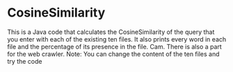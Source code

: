 # CosineSimilarity
This is a Java code that calculates the CosineSimilarity of the query that you enter with each of the existing ten files. It also prints every word in each file and the percentage of its presence in the file. Cam. There is also a part for the web crawler.
Note: You can change the content of the ten files and try the code

